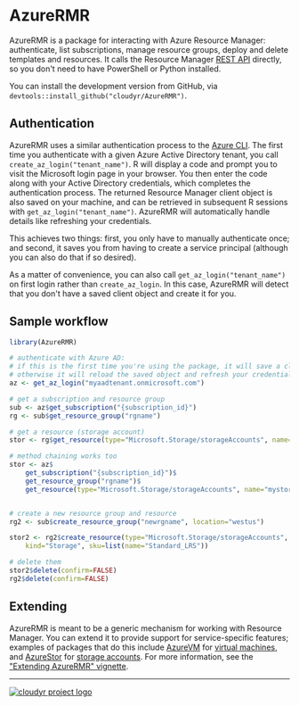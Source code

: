 # AzureRMR

AzureRMR is a package for interacting with Azure Resource Manager: authenticate, list subscriptions, manage resource groups, deploy and delete templates and resources. It calls the Resource Manager [REST API](https://docs.microsoft.com/en-us/rest/api/resources) directly, so you don't need to have PowerShell or Python installed.

You can install the development version from GitHub, via `devtools::install_github("cloudyr/AzureRMR")`.

## Authentication

AzureRMR uses a similar authentication process to the [Azure CLI](https://docs.microsoft.com/en-us/cli/azure/?view=azure-cli-latest). The first time you authenticate with a given Azure Active Directory tenant, you call `create_az_login("tenant_name")`. R will display a code and prompt you to visit the Microsoft login page in your browser. You then enter the code along with your Active Directory credentials, which completes the authentication process. The returned Resource Manager client object is also saved on your machine, and can be retrieved in subsequent R sessions with `get_az_login("tenant_name")`. AzureRMR will automatically handle details like refreshing your credentials.

This achieves two things: first, you only have to manually authenticate once; and second, it saves you from having to create a service principal (although you can also do that if so desired).

As a matter of convenience, you can also call `get_az_login("tenant_name")` on first login rather than `create_az_login`. In this case, AzureRMR will detect that you don't have a saved client object and create it for you.

## Sample workflow

```r
library(AzureRMR)

# authenticate with Azure AD:
# if this is the first time you're using the package, it will save a client object,
# otherwise it will reload the saved object and refresh your credentials
az <- get_az_login("myaadtenant.onmicrosoft.com")

# get a subscription and resource group
sub <- az$get_subscription("{subscription_id}")
rg <- sub$get_resource_group("rgname")

# get a resource (storage account)
stor <- rg$get_resource(type="Microsoft.Storage/storageAccounts", name="mystorage")

# method chaining works too
stor <- az$
    get_subscription("{subscription_id}")$
    get_resource_group("rgname")$
    get_resource(type="Microsoft.Storage/storageAccounts", name="mystorage")


# create a new resource group and resource
rg2 <- sub$create_resource_group("newrgname", location="westus")

stor2 <- rg2$create_resource(type="Microsoft.Storage/storageAccounts", name="mystorage2",
    kind="Storage", sku=list(name="Standard_LRS"))

# delete them
stor2$delete(confirm=FALSE)
rg2$delete(confirm=FALSE)
```

## Extending

AzureRMR is meant to be a generic mechanism for working with Resource Manager. You can extend it to provide support for service-specific features; examples of packages that do this include [AzureVM](https://github.com/cloudyr/AzureVM) for [virtual machines](https://azure.microsoft.com/en-us/services/virtual-machines/), and [AzureStor](https://github.com/cloudyr/AzureStor) for [storage accounts](https://azure.microsoft.com/en-us/services/storage/). For more information, see the ["Extending AzureRMR" vignette](vignettes/extend.Rmd).

---
[![cloudyr project logo](https://i.imgur.com/JHS98Y7.png)](https://github.com/cloudyr)
